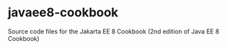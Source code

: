 # javaee8-cookbook

Source code files for the Jakarta EE 8 Cookbook (2nd edition of Java EE 8 Cookbook)